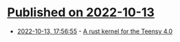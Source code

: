 # [Published on 2022-10-13](index.md)

* [2022-10-13, 17:56:55](https://lobste.rs/s/8skm3e/rust_kernel_for_teensy_4_0) - [A rust kernel for the Teensy 4.0](https://github.com/SharpCoder/teensycore)
